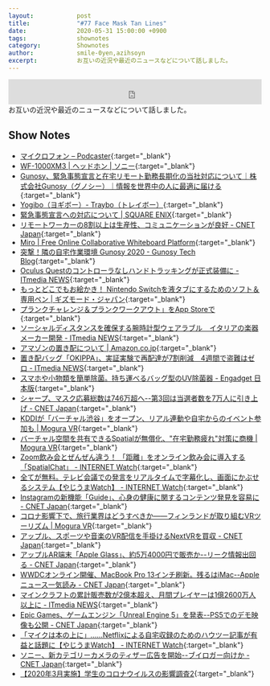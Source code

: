 ```yaml
---
layout:            post
title:             "#77 Face Mask Tan Lines"
date:              2020-05-31 15:00:00 +0900
tags:              shownotes
category:          Shownotes
author:            smile-0yen,azihsoyn
excerpt:           お互いの近況や最近のニュースなどについて話しました。
---
```

<iframe width="100%" height="50" scrolling="no" frameborder="no" src="https://w.soundcloud.com/player/?url=https%3A//api.soundcloud.com/tracks/831491983&color=%23ff5500&auto_play=false&hide_related=false&show_comments=false&show_user=true&show_reposts=false&show_teaser=false&visual=false&show_artwork=false&default_height=75"></iframe>
お互いの近況や最近のニュースなどについて話しました。

## Show Notes
- [マイクロフォン – Podcaster](https://ja.rode.com/microphones/podcaster){:target="_blank"}
- [WF\-1000XM3 \| ヘッドホン \| ソニー](https://www.sony.jp/headphone/products/WF-1000XM3/){:target="_blank"}
- [Gunosy、緊急事態宣言と在宅リモート勤務長期化の当社対応について｜株式会社Gunosy（グノシー）｜情報を世界中の人に最適に届ける](https://gunosy.co.jp/news/241){:target="_blank"}
- [Yogibo（ヨギボー）\- Traybo（トレイボー）](https://yogibo.jp/products/detail/trb2){:target="_blank"}
- [緊急事態宣言への対応について \| SQUARE ENIX](https://www.jp.square-enix.com/company/ja/news/2020/html/mt-preview-1786dd2dd7853cb16396ed1dec278e535a302a07.html){:target="_blank"}
- [リモートワーカーの8割以上は生産性、コミュニケーションが良好 \- CNET Japan](https://japan.cnet.com/article/35153696/){:target="_blank"}
- [Miro \| Free Online Collaborative Whiteboard Platform](https://miro.com/){:target="_blank"}
- [突撃！隣の自宅作業環境 Gunosy 2020 \- Gunosy Tech Blog](https://tech.gunosy.io/entry/work_from_home){:target="_blank"}
- [Oculus Questのコントローラなしハンドトラッキングが正式装備に \- ITmedia NEWS](https://www.itmedia.co.jp/news/articles/2005/19/news069.html){:target="_blank"}
- [もっとどこでもお絵かき！ Nintendo Switchを液タブにするためのソフト＆専用ペン \| ギズモード・ジャパン](https://www.gizmodo.jp/2020/05/nintendo-switch-tablet-pen.html){:target="_blank"}
- [プランクチャレンジ＆プランクワークアウト」をApp Storeで](https://apps.apple.com/jp/app/%E3%83%97%E3%83%A9%E3%83%B3%E3%82%AF%E3%83%81%E3%83%A3%E3%83%AC%E3%83%B3%E3%82%B8-%E3%83%97%E3%83%A9%E3%83%B3%E3%82%AF%E3%83%AF%E3%83%BC%E3%82%AF%E3%82%A2%E3%82%A6%E3%83%88/id1442191346){:target="_blank"}
- [ソーシャルディスタンスを確保する腕時計型ウェアラブル　イタリアの楽器メーカー開発 \- ITmedia NEWS](https://www.itmedia.co.jp/news/articles/2005/20/news064.html){:target="_blank"}
- [アマゾンの置き配について \| Amazon\.co\.jp](https://www.amazon.co.jp/%E7%BD%AE%E3%81%8D%E9%85%8D/b?ie=UTF8&node=6665180051){:target="_blank"}
- [置き配バッグ「OKIPPA」、実証実験で再配達が7割削減　4週間で盗難はゼロ \- ITmedia NEWS](https://www.itmedia.co.jp/news/articles/2005/20/news080.html){:target="_blank"}
- [スマホや小物類を簡単除菌。持ち運べるバッグ型のUV除菌器 \- Engadget 日本版](https://japanese.engadget.com/jp-2020-05-17-uv.html){:target="_blank"}
- [シャープ、マスク応募総数は746万超へ\-\-第3回は当選者数を7万人に引き上げ \- CNET Japan](https://japan.cnet.com/article/35153822/){:target="_blank"}
- [KDDIが「バーチャル渋谷」をオープン、リアル連動や自宅からのイベント参加も \| Mogura VR](https://www.moguravr.com/kddi-virtual-shibuya-open/){:target="_blank"}
- [バーチャル空間を共有できるSpatialが無償化、"在宅勤務疲れ"対策に商機 \| Mogura VR](https://www.moguravr.com/spatial-virtual-collaboration-platform-free/){:target="_blank"}
- [Zoom飲み会とぜんぜん違う！ 「距離」をオンライン飲み会に導入する「SpatialChat」 \- INTERNET Watch](https://internet.watch.impress.co.jp/docs/review/1252198.html){:target="_blank"}
- [全てが無料。テレビ会議での発言をリアルタイムで字幕化し、画面にかぶせるシステム【やじうまWatch】 \- INTERNET Watch](https://internet.watch.impress.co.jp/docs/yajiuma/1253422.html){:target="_blank"}
- [Instagramの新機能「Guide」、心身の健康に関するコンテンツ発見を容易に \- CNET Japan](https://japan.cnet.com/article/35153972/){:target="_blank"}
- [コロナ影響下で、旅行業界はどうすべきか――フィンランドが取り組むVRツーリズム \| Mogura VR](https://www.moguravr.com/finland-vr-tourism/){:target="_blank"}
- [アップル、スポーツや音楽のVR配信を手掛けるNextVRを買収 \- CNET Japan](https://japan.cnet.com/article/35153801/){:target="_blank"}
- [アップルAR端末「Apple Glass」、約5万4000円で販売か\-\-リーク情報出回る \- CNET Japan](https://japan.cnet.com/article/35154036/){:target="_blank"}
- [WWDCオンライン開催、MacBook Pro 13インチ刷新。残るはiMac\-\-Appleニュース一気読み \- CNET Japan](https://japan.cnet.com/article/35153687/){:target="_blank"}
- [マインクラフトの累計販売数が2億本超え、月間プレイヤーは1億2600万人以上に \- ITmedia NEWS](https://www.itmedia.co.jp/news/articles/2005/19/news042.html){:target="_blank"}
- [Epic Games、ゲームエンジン「Unreal Engine 5」を発表\-\-PS5でのデモ映像も公開 \- CNET Japan](https://japan.cnet.com/article/35153769/){:target="_blank"}
- [「マイクは本の上に」……Netflixによる自宅収録のためのハウツー記事が有益と話題に【やじうまWatch】 \- INTERNET Watch](https://internet.watch.impress.co.jp/docs/yajiuma/1253176.html){:target="_blank"}
- [ソニー、新カテゴリーカメラのティザー広告を開始\-\-ブイロガー向けか \- CNET Japan](https://japan.cnet.com/article/35153999/){:target="_blank"}
- [【2020年3月実施】学生のコロナウイルスの影響調査2](https://lab.testee.co/2020_covid_19_result2){:target="_blank"}

